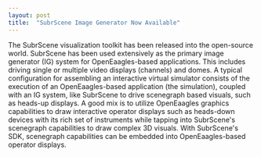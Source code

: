 ```yaml
---
layout: post
title:  "SubrScene Image Generator Now Available"
---
```

The SubrScene visualization toolkit has been released into the open-source world. SubrScene has been used extensively as the primary image generator (IG) system for OpenEaagles-based applications. This includes driving single or multiple video displays (channels) and domes. A typical configuration for assembling an interactive virtual simulator consists of the execution of an OpenEaagles-based application (the simulation), coupled with an IG system, like SubrScene to drive scenegraph based visuals, such as heads-up displays. A good mix is to utilize OpenEaagles graphics capabilities to draw interactive operator displays such as heads-down devices with its rich set of instruments while tapping into SubrScene's scenegraph capabilities to draw complex 3D visuals. With SubrScene's SDK, scenegraph capabilities can be embedded into OpenEaagles-based operator displays.
